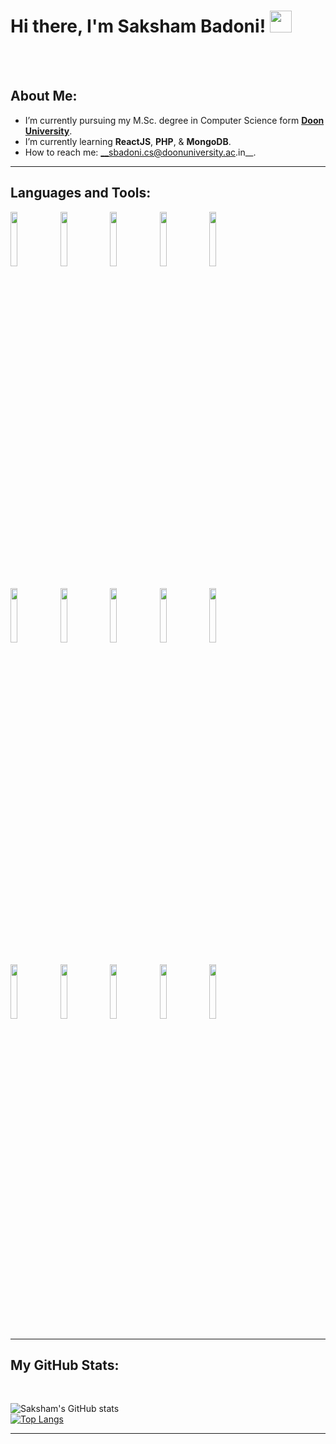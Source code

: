 <h1>Hi there, I'm Saksham Badoni! <img src="https://raw.githubusercontent.com/TheDudeThatCode/TheDudeThatCode/master/Assets/Hi.gif" width="35px"></h1> 

<!-- Your badges
You can use the website to generate badges: https://shields.io/
-->
<br>
<br>

<!-- Talking about you -->
<h2>About Me:</h2>

- I’m currently pursuing my M.Sc. degree in Computer Science form __[Doon University](https://doonuniversity.ac.in/)__.
- I’m currently learning __ReactJS__, __PHP__, & __MongoDB__.
- How to reach me: __sbadoni.cs@doonuniversity.ac.in__.

---

<h2>Languages and Tools:</h2>

<p>
  
  <code><img width="15%" src="https://www.vectorlogo.zone/logos/w3_html5/w3_html5-ar21.svg"></code>
  <code><img width="15%" src="https://www.vectorlogo.zone/logos/w3_css/w3_css-ar21.svg"></code>
  <code><img width="15%" src="https://www.vectorlogo.zone/logos/getbootstrap/getbootstrap-ar21.svg"></code>
  <code><img width="15%" src="https://www.vectorlogo.zone/logos/php/php-ar21.svg"></code>
  <code><img width="15%" src="https://www.vectorlogo.zone/logos/nodemonio/nodemonio-ar21.svg"></code>
  <br />
  <br />
  <code><img width="15%" src="https://www.vectorlogo.zone/logos/javascript/javascript-ar21.svg"></code>
  <code><img width="15%" src="https://www.vectorlogo.zone/logos/python/python-ar21.svg"></code>
  <code><img width="15%" src="https://www.vectorlogo.zone/logos/reactjs/reactjs-ar21.svg"></code>
  <code><img width="15%" src="https://www.vectorlogo.zone/logos/nodejs/nodejs-ar21.svg"></code>
  <code><img width="15%" src="https://www.vectorlogo.zone/logos/expressjs/expressjs-ar21.svg"></code>
  <br />
  <br />
  <code><img width="15%" src="https://www.vectorlogo.zone/logos/mysql/mysql-ar21.svg"></code>
  <code><img width="15%" src="https://www.vectorlogo.zone/logos/postgresql/postgresql-ar21.svg"></code>
  <code><img width="15%" src="https://www.vectorlogo.zone/logos/mongodb/mongodb-ar21.svg"></code>
  <code><img width="15%" src="https://www.vectorlogo.zone/logos/git-scm/git-scm-ar21.svg"></code>
  <code><img width="15%" src="https://www.vectorlogo.zone/logos/npmjs/npmjs-ar21.svg"></code>
</p>

---

<h2>My GitHub Stats: </h2>

<br>

![Saksham's GitHub stats](https://github-readme-stats.vercel.app/api?username=Saksham128&show_icons=true&theme=radical)
<br>
[![Top Langs](https://github-readme-stats.vercel.app/api/top-langs/?username=Saksham128)](https://github.com/anuraghazra/github-readme-stats)


-----
